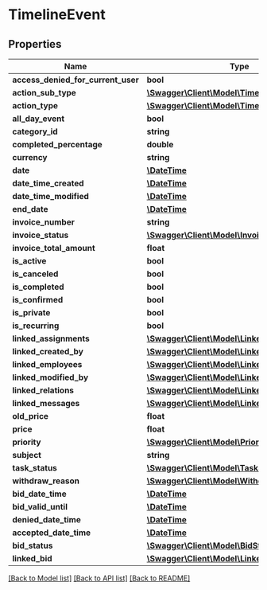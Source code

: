 # TimelineEvent

## Properties
Name | Type | Description | Notes
------------ | ------------- | ------------- | -------------
**access_denied_for_current_user** | **bool** |  | [optional] 
**action_sub_type** | [**\Swagger\Client\Model\TimelineActionSubType**](TimelineActionSubType.md) |  | [optional] 
**action_type** | [**\Swagger\Client\Model\TimelineActionType**](TimelineActionType.md) |  | [optional] 
**all_day_event** | **bool** |  | [optional] 
**category_id** | **string** |  | [optional] 
**completed_percentage** | **double** |  | [optional] 
**currency** | **string** |  | [optional] 
**date** | [**\DateTime**](\DateTime.md) |  | [optional] 
**date_time_created** | [**\DateTime**](\DateTime.md) |  | [optional] 
**date_time_modified** | [**\DateTime**](\DateTime.md) |  | [optional] 
**end_date** | [**\DateTime**](\DateTime.md) |  | [optional] 
**invoice_number** | **string** |  | [optional] 
**invoice_status** | [**\Swagger\Client\Model\InvoiceStatus**](InvoiceStatus.md) |  | [optional] 
**invoice_total_amount** | **float** |  | [optional] 
**is_active** | **bool** |  | [optional] 
**is_canceled** | **bool** |  | [optional] 
**is_completed** | **bool** |  | [optional] 
**is_confirmed** | **bool** |  | [optional] 
**is_private** | **bool** |  | [optional] 
**is_recurring** | **bool** |  | [optional] 
**linked_assignments** | [**\Swagger\Client\Model\LinkedAssignment[]**](LinkedAssignment.md) |  | [optional] 
**linked_created_by** | [**\Swagger\Client\Model\LinkedEmployee**](LinkedEmployee.md) |  | [optional] 
**linked_employees** | [**\Swagger\Client\Model\LinkedEmployee[]**](LinkedEmployee.md) |  | [optional] 
**linked_modified_by** | [**\Swagger\Client\Model\LinkedEmployee**](LinkedEmployee.md) |  | [optional] 
**linked_relations** | [**\Swagger\Client\Model\LinkedRelation[]**](LinkedRelation.md) |  | [optional] 
**linked_messages** | [**\Swagger\Client\Model\LinkedMessage[]**](LinkedMessage.md) |  | [optional] 
**old_price** | **float** |  | [optional] 
**price** | **float** |  | [optional] 
**priority** | [**\Swagger\Client\Model\Priority**](Priority.md) |  | [optional] 
**subject** | **string** |  | [optional] 
**task_status** | [**\Swagger\Client\Model\TaskStatus**](TaskStatus.md) |  | [optional] 
**withdraw_reason** | [**\Swagger\Client\Model\WithdrawReason**](WithdrawReason.md) |  | [optional] 
**bid_date_time** | [**\DateTime**](\DateTime.md) |  | [optional] 
**bid_valid_until** | [**\DateTime**](\DateTime.md) |  | [optional] 
**denied_date_time** | [**\DateTime**](\DateTime.md) |  | [optional] 
**accepted_date_time** | [**\DateTime**](\DateTime.md) |  | [optional] 
**bid_status** | [**\Swagger\Client\Model\BidStatus**](BidStatus.md) |  | [optional] 
**linked_bid** | [**\Swagger\Client\Model\LinkedBid**](LinkedBid.md) |  | [optional] 

[[Back to Model list]](../README.md#documentation-for-models) [[Back to API list]](../README.md#documentation-for-api-endpoints) [[Back to README]](../README.md)


